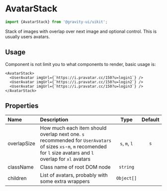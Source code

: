 <!--GITHUB_BLOCK-->

# AvatarStack

<!--/GITHUB_BLOCK-->

```ts
import {AvatarStack} from '@gravity-ui/uikit';
```

Stack of images with overlap over next image and optional control. This is usually users avatars.

## Usage

Component is not limit you to what components to render, basic usage is:

```tsx
<AvatarStack>
  <UserAvatar imgUrl={`https://i.pravatar.cc/150?u=login1`} />
  <UserAvatar imgUrl={`https://i.pravatar.cc/150?u=login2`} />
  <UserAvatar imgUrl={`https://i.pravatar.cc/150?u=login3`} />
</AvatarStack>
```

## Properties

| Name        | Description                                                                                                                                                           |     Type      | Default |
| :---------- | :-------------------------------------------------------------------------------------------------------------------------------------------------------------------- | :-----------: | :-----: |
| overlapSize | How much each item should overlap next one. `s` recommended for `UserAvatars` of sizes `xs`-`m`, `m` recomended for `l` size avatars and `l` overlap for `xl` avatars | `s`, `m`, `l` |   `s`   |
| className   | Class name of root DOM node                                                                                                                                           |   `string`    |         |
| children    | List of avatars, probably with some extra wrappers                                                                                                                    |  `Object[]`   |         |
